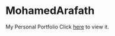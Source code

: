 # MohamedArafath
My Personal Portfolio Click [here](https://DevArafath.github.io/MohamedArafath/) to view it.



